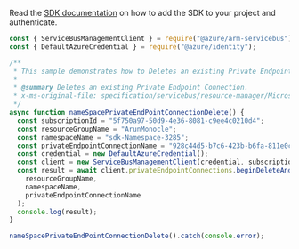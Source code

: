 Read the [SDK documentation](https://github.com/Azure/azure-sdk-for-js/blob/%40azure%2Farm-servicebus_6.0.0/sdk/servicebus/arm-servicebus/README.md) on how to add the SDK to your project and authenticate.

```javascript
const { ServiceBusManagementClient } = require("@azure/arm-servicebus");
const { DefaultAzureCredential } = require("@azure/identity");

/**
 * This sample demonstrates how to Deletes an existing Private Endpoint Connection.
 *
 * @summary Deletes an existing Private Endpoint Connection.
 * x-ms-original-file: specification/servicebus/resource-manager/Microsoft.ServiceBus/stable/2021-11-01/examples/NameSpaces/PrivateEndPointConnectionDelete.json
 */
async function nameSpacePrivateEndPointConnectionDelete() {
  const subscriptionId = "5f750a97-50d9-4e36-8081-c9ee4c0210d4";
  const resourceGroupName = "ArunMonocle";
  const namespaceName = "sdk-Namespace-3285";
  const privateEndpointConnectionName = "928c44d5-b7c6-423b-b6fa-811e0c27b3e0";
  const credential = new DefaultAzureCredential();
  const client = new ServiceBusManagementClient(credential, subscriptionId);
  const result = await client.privateEndpointConnections.beginDeleteAndWait(
    resourceGroupName,
    namespaceName,
    privateEndpointConnectionName
  );
  console.log(result);
}

nameSpacePrivateEndPointConnectionDelete().catch(console.error);
```

